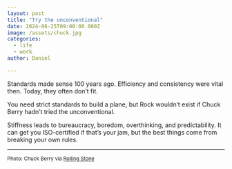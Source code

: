 ```yaml
---
layout: post
title: "Try the unconventional"
date: 2024-06-25T09:00:00.000Z
image: /assets/chuck.jpg
categories:
  - life
  - work
author: Daniel

---
```


Standards made sense 100 years ago. Efficiency and consistency were vital then. Today, they often don’t fit.

You need strict standards to build a plane, but Rock wouldn’t exist if Chuck Berry hadn’t tried the unconventional.

Stiffness leads to bureaucracy, boredom, overthinking, and predictability. It can get you ISO-certified if that’s your jam, but the best things come from breaking your own rules.

---

<sup>Photo: Chuck Berry via [Rolling Stone](https://www.rollingstone.com/music/music-features/chuck-berry-farewell-to-the-father-of-rock-118589/)</sup>
